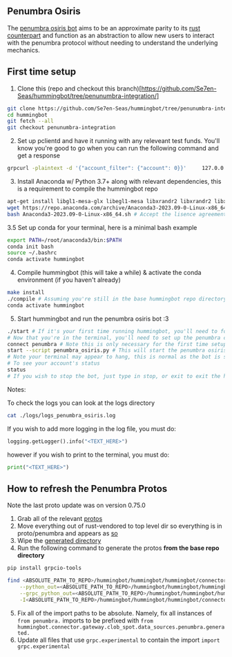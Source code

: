 ## Penumbra Osiris
The [penumbra osiris bot](https://github.com/Se7en-Seas/hummingbot/blob/penunumbra-integration/scripts/penumbra_osiris.py) aims to be an approximate parity to its [rust counterpart](https://github.com/penumbra-zone/osiris/) and function as an abstraction to allow new users to interact with the penumbra protocol without needing to understand the underlying mechanics.

## First time setup
1. Clone this (repo and checkout this branch)[https://github.com/Se7en-Seas/hummingbot/tree/penunumbra-integration/]
```bash
git clone https://github.com/Se7en-Seas/hummingbot/tree/penunumbra-integration/
cd hummingbot
git fetch --all
git checkout penunumbra-integration
```
2. Set up pclientd and have it running with any releveant test funds. You'll know you're good to go when you can run the following command and get a response
```bash
grpcurl -plaintext -d '{"account_filter": {"account": 0}}'     127.0.0.1:8081 penumbra.view.v1.ViewService/Balances
```
3. Install Anaconda w/ Python 3.7+ along with relevant dependencies, this is a requirement to compile the hummingbot repo
```bash
apt-get install libgl1-mesa-glx libegl1-mesa libxrandr2 libxrandr2 libxss1 libxcursor1 libxcomposite1 libasound2 libxi6 libxtst6
wget https://repo.anaconda.com/archive/Anaconda3-2023.09-0-Linux-x86_64.sh
bash Anaconda3-2023.09-0-Linux-x86_64.sh # Accept the lisence agreement and install 
```
3.5 Set up conda for your terminal, here is a minimal bash example
```bash
export PATH=/root/anaconda3/bin:$PATH
conda init bash
source ~/.bashrc
conda activate hummingbot
```

4. Compile hummingbot (this will take a while) & activate the conda environment (if you haven't already)
```bash
make install
./compile # Assuming you're still in the base hummingbot repo directory
conda activate hummingbot
```

5. Start hummingbot and run the penumbra osiris bot :3
```bash 
./start # If it's your first time running hummingbot, you'll need to follow the on screen instructions to set up your configurations
# Now that you're in the terminal, you'll need to set up the penumbra connector by specifying the pclientd url (typically localhost:8081) and the gateway url (typically localhost:15888 note the gateway is currently not used and so the URL is a formality but not relevant to the osiris script)
connect penumbra # Note this is only necessary for the first time setup
start --script penumbra_osiris.py # This will start the penumbra osiris bot
# Note your terminal may appear to hang, this is normal as the bot is submitting orders in the background and cannot render logging at the same time
# To see your account's status
status
# If you wish to stop the bot, just type in stop, or exit to exit the hummingbot terminal
```


Notes:

To check the logs you can look at the logs directory
```bash
cat ./logs/logs_penumbra_osiris.log 
```

If you wish to add more logging in the log file, you must do:
```python
logging.getLogger().info("<TEXT_HERE>")
```
however if you wish to print to the terminal, you must do:
```python
print("<TEXT_HERE>")
```


## How to refresh the Penumbra Protos
Note the last proto update was on version 0.75.0
1. Grab all of the relevant [protos](https://github.com/penumbra-zone/penumbra/tree/main/proto)
2. Move everything out of rust-vendored to top level dir so everything is in proto/penumbra and appears as [so](https://github.com/Se7en-Seas/hummingbot/tree/penunumbra-integration/hummingbot/connector/gateway/clob_spot/data_sources/penumbra/proto/penumbra)
3. Wipe the [generated directory](https://github.com/Se7en-Seas/hummingbot/tree/penunumbra-integration/hummingbot/connector/gateway/clob_spot/data_sources/penumbra)
4. Run the following command to generate the protos **from the base repo directory**
```bash 
pip install grpcio-tools

find <ABSOLUTE_PATH_TO_REPO>/hummingbot/hummingbot/hummingbot/connector/gateway/clob_spot/data_sources/penumbra -name "*.proto" | xargs python3.10 -m grpc_tools.protoc  \
    --python_out=<ABSOLUTE_PATH_TO_REPO>/hummingbot/hummingbot/hummingbot/connector/gateway/clob_spot/data_sources/penumbra/generated \
    --grpc_python_out=<ABSOLUTE_PATH_TO_REPO>/hummingbot/hummingbot/hummingbot/connector/gateway/clob_spot/data_sources/penumbra/generated \
    -I<ABSOLUTE_PATH_TO_REPO>/hummingbot/hummingbot/hummingbot/connector/gateway/clob_spot/data_sources/penumbra/proto/penumbra
```
5. Fix all of the import paths to be absolute. Namely, fix all instances of `from penumbra.` imports to be prefixed with `from hummingbot.connector.gateway.clob_spot.data_sources.penumbra.generated.`
6. Update all files that use `grpc.experimental` to contain the import `import grpc.experimental` 